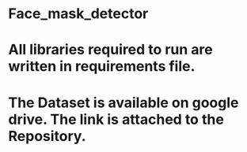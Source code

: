# Face_mask_detector
# All libraries required to run are written in requirements file.
# The Dataset is available on google drive. The link is attached to the Repository.
